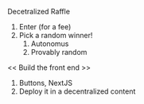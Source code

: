Decetralized Raffle

1. Enter (for a fee)
2. Pick a random winner!
   1. Autonomus
   2. Provably random

<< Build the front end >>
1. Buttons, NextJS
2. Deploy it in a decentralized content